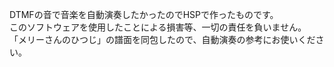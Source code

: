 DTMFの音で音楽を自動演奏したかったのでHSPで作ったものです。<br>
このソフトウェアを使用したことによる損害等、一切の責任を負いません。<br>
「メリーさんのひつじ」の譜面を同包したので、自動演奏の参考にお使いください。
